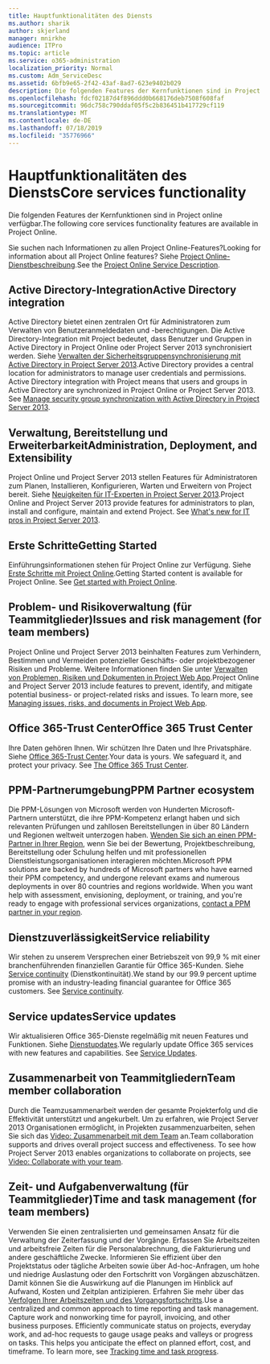 ```yaml
---
title: Hauptfunktionalitäten des Diensts
ms.author: sharik
author: skjerland
manager: mnirkhe
audience: ITPro
ms.topic: article
ms.service: o365-administration
localization_priority: Normal
ms.custom: Adm_ServiceDesc
ms.assetid: 6bfb9e65-2f42-43af-8ad7-623e9402b029
description: Die folgenden Features der Kernfunktionen sind in Project online verfügbar.
ms.openlocfilehash: fdcf02187d4f896ddd0b668176deb7508f608faf
ms.sourcegitcommit: 96dc758c790ddaf05f5c2b836451b417729cf119
ms.translationtype: MT
ms.contentlocale: de-DE
ms.lasthandoff: 07/18/2019
ms.locfileid: "35776966"
---
```

# <a name="core-services-functionality"></a><span data-ttu-id="e7cba-103">Hauptfunktionalitäten des Diensts</span><span class="sxs-lookup"><span data-stu-id="e7cba-103">Core services functionality</span></span>

<span data-ttu-id="e7cba-104">Die folgenden Features der Kernfunktionen sind in Project online verfügbar.</span><span class="sxs-lookup"><span data-stu-id="e7cba-104">The following core services functionality features are available in Project Online.</span></span>
  
<span data-ttu-id="e7cba-105">Sie suchen nach Informationen zu allen Project Online-Features?</span><span class="sxs-lookup"><span data-stu-id="e7cba-105">Looking for information about all Project Online features?</span></span> <span data-ttu-id="e7cba-106">Siehe [Project Online-Dienstbeschreibung](project-online-service-description.md).</span><span class="sxs-lookup"><span data-stu-id="e7cba-106">See the [Project Online Service Description](project-online-service-description.md).</span></span>
  
## <a name="active-directory-integration"></a><span data-ttu-id="e7cba-107">Active Directory-Integration</span><span class="sxs-lookup"><span data-stu-id="e7cba-107">Active Directory integration</span></span>
<span data-ttu-id="e7cba-108"><a name="bkmk_AD_Integration"> </a></span><span class="sxs-lookup"><span data-stu-id="e7cba-108"></span></span>

<span data-ttu-id="e7cba-p102">Active Directory bietet einen zentralen Ort für Administratoren zum Verwalten von Benutzeranmeldedaten und -berechtigungen. Die Active Directory-Integration mit Project bedeutet, dass Benutzer und Gruppen in Active Directory in Project Online oder Project Server 2013 synchronisiert werden. Siehe [Verwalten der Sicherheitsgruppensynchronisierung mit Active Directory in Project Server 2013](https://go.microsoft.com/fwlink/p/?LinkId=402631).</span><span class="sxs-lookup"><span data-stu-id="e7cba-p102">Active Directory provides a central location for administrators to manage user credentials and permissions. Active Directory integration with Project means that users and groups in Active Directory are synchronized in Project Online or Project Server 2013. See [Manage security group synchronization with Active Directory in Project Server 2013](https://go.microsoft.com/fwlink/p/?LinkId=402631).</span></span>
  
## <a name="administration-deployment-and-extensibility"></a><span data-ttu-id="e7cba-112">Verwaltung, Bereitstellung und Erweiterbarkeit</span><span class="sxs-lookup"><span data-stu-id="e7cba-112">Administration, Deployment, and Extensibility</span></span>
<span data-ttu-id="e7cba-113"><a name="bkmk_AdministrationDeploymentExtensibility"> </a></span><span class="sxs-lookup"><span data-stu-id="e7cba-113"></span></span>

<span data-ttu-id="e7cba-p103">Project Online und Project Server 2013 stellen Features für Administratoren zum Planen, Installieren, Konfigurieren, Warten und Erweitern von Project bereit. Siehe [Neuigkeiten für IT-Experten in Project Server 2013](https://go.microsoft.com/fwlink/p/?LinkId=272017).</span><span class="sxs-lookup"><span data-stu-id="e7cba-p103">Project Online and Project Server 2013 provide features for administrators to plan, install and configure, maintain and extend Project. See [What's new for IT pros in Project Server 2013](https://go.microsoft.com/fwlink/p/?LinkId=272017).</span></span>
  
## <a name="getting-started"></a><span data-ttu-id="e7cba-116">Erste Schritte</span><span class="sxs-lookup"><span data-stu-id="e7cba-116">Getting Started</span></span>
<span data-ttu-id="e7cba-117"><a name="bkmk_GettingStarted"> </a></span><span class="sxs-lookup"><span data-stu-id="e7cba-117"></span></span>

<span data-ttu-id="e7cba-p104">Einführungsinformationen stehen für Project Online zur Verfügung. Siehe [Erste Schritte mit Project Online](https://support.office.com/en-us/article/Get-started-with-Project-Online-E3E5F64F-ADA5-4F9D-A578-130B2D4E5F11?ui=en-US&amp;rs=en-US&amp;ad=US).</span><span class="sxs-lookup"><span data-stu-id="e7cba-p104">Getting Started content is available for Project Online. See [Get started with Project Online](https://support.office.com/en-us/article/Get-started-with-Project-Online-E3E5F64F-ADA5-4F9D-A578-130B2D4E5F11?ui=en-US&amp;rs=en-US&amp;ad=US).</span></span>
  
## <a name="issues-and-risk-management-for-team-members"></a><span data-ttu-id="e7cba-120">Problem- und Risikoverwaltung (für Teammitglieder)</span><span class="sxs-lookup"><span data-stu-id="e7cba-120">Issues and risk management (for team members)</span></span>
<span data-ttu-id="e7cba-121"><a name="bkmk_IssuesRiskManagement"> </a></span><span class="sxs-lookup"><span data-stu-id="e7cba-121"></span></span>

<span data-ttu-id="e7cba-p105">Project Online und Project Server 2013 beinhalten Features zum Verhindern, Bestimmen und Vermeiden potenzieller Geschäfts- oder projektbezogener Risiken und Probleme. Weitere Informationen finden Sie unter [Verwalten von Problemen, Risiken und Dokumenten in Project Web App](https://go.microsoft.com/fwlink/?LinkId=402634).</span><span class="sxs-lookup"><span data-stu-id="e7cba-p105">Project Online and Project Server 2013 include features to prevent, identify, and mitigate potential business- or project-related risks and issues. To learn more, see [Managing issues, risks, and documents in Project Web App](https://go.microsoft.com/fwlink/?LinkId=402634).</span></span>
  
## <a name="office-365-trust-center"></a><span data-ttu-id="e7cba-124">Office 365-Trust Center</span><span class="sxs-lookup"><span data-stu-id="e7cba-124">Office 365 Trust Center</span></span>
<span data-ttu-id="e7cba-125"><a name="bkmk_Office365TrustCenter"> </a></span><span class="sxs-lookup"><span data-stu-id="e7cba-125"></span></span>

<span data-ttu-id="e7cba-p106">Ihre Daten gehören Ihnen. Wir schützen Ihre Daten und Ihre Privatsphäre. Siehe [Office 365-Trust Center](https://go.microsoft.com/fwlink/?LinkId=402637).</span><span class="sxs-lookup"><span data-stu-id="e7cba-p106">Your data is yours. We safeguard it, and protect your privacy. See [The Office 365 Trust Center](https://go.microsoft.com/fwlink/?LinkId=402637).</span></span>
  
## <a name="ppm-partner-ecosystem"></a><span data-ttu-id="e7cba-129">PPM-Partnerumgebung</span><span class="sxs-lookup"><span data-stu-id="e7cba-129">PPM Partner ecosystem</span></span>
<span data-ttu-id="e7cba-130"><a name="bkmk_ProjectPortfolioManagementPartner"> </a></span><span class="sxs-lookup"><span data-stu-id="e7cba-130"></span></span>

<span data-ttu-id="e7cba-p107">Die PPM-Lösungen von Microsoft werden von Hunderten Microsoft-Partnern unterstützt, die ihre PPM-Kompetenz erlangt haben und sich relevanten Prüfungen und zahllosen Bereitstellungen in über 80 Ländern und Regionen weltweit unterzogen haben. [Wenden Sie sich an einen PPM-Partner in Ihrer Region](https://go.microsoft.com/fwlink/p/?LinkId=272646), wenn Sie bei der Bewertung, Projektbeschreibung, Bereitstellung oder Schulung helfen und mit professionellen Dienstleistungsorganisationen interagieren möchten.</span><span class="sxs-lookup"><span data-stu-id="e7cba-p107">Microsoft PPM solutions are backed by hundreds of Microsoft partners who have earned their PPM competency, and undergone relevant exams and numerous deployments in over 80 countries and regions worldwide. When you want help with assessment, envisioning, deployment, or training, and you're ready to engage with professional services organizations, [contact a PPM partner in your region](https://go.microsoft.com/fwlink/p/?LinkId=272646).</span></span>
  
## <a name="service-reliability"></a><span data-ttu-id="e7cba-133">Dienstzuverlässigkeit</span><span class="sxs-lookup"><span data-stu-id="e7cba-133">Service reliability</span></span>
<span data-ttu-id="e7cba-134"><a name="bkmk_ServiceReliability"> </a></span><span class="sxs-lookup"><span data-stu-id="e7cba-134"></span></span>

<span data-ttu-id="e7cba-p108">Wir stehen zu unserem Versprechen einer Betriebszeit von 99,9 % mit einer branchenführenden finanziellen Garantie für Office 365-Kunden. Siehe [Service continuity](https://go.microsoft.com/fwlink/?LinkId=402653) (Dienstkontinuität).</span><span class="sxs-lookup"><span data-stu-id="e7cba-p108">We stand by our 99.9 percent uptime promise with an industry-leading financial guarantee for Office 365 customers. See [Service continuity](https://go.microsoft.com/fwlink/?LinkId=402653).</span></span>
  
## <a name="service-updates"></a><span data-ttu-id="e7cba-137">Service updates</span><span class="sxs-lookup"><span data-stu-id="e7cba-137">Service updates</span></span>
<span data-ttu-id="e7cba-138"><a name="bkmk_Serviceupdates"> </a></span><span class="sxs-lookup"><span data-stu-id="e7cba-138"></span></span>

<span data-ttu-id="e7cba-p109">Wir aktualisieren Office 365-Dienste regelmäßig mit neuen Features und Funktionen. Siehe [Dienstupdates](../office-365-platform-service-description/service-updates.md).</span><span class="sxs-lookup"><span data-stu-id="e7cba-p109">We regularly update Office 365 services with new features and capabilities. See [Service Updates](../office-365-platform-service-description/service-updates.md).</span></span>
  
## <a name="team-member-collaboration"></a><span data-ttu-id="e7cba-141">Zusammenarbeit von Teammitgliedern</span><span class="sxs-lookup"><span data-stu-id="e7cba-141">Team member collaboration</span></span>
<span data-ttu-id="e7cba-142"><a name="bkbmk_TeamMemberCollaboration"> </a></span><span class="sxs-lookup"><span data-stu-id="e7cba-142"></span></span>

<span data-ttu-id="e7cba-p110">Durch die Teamzusammenarbeit werden der gesamte Projekterfolg und die Effektivität unterstützt und angekurbelt. Um zu erfahren, wie Project Server 2013 Organisationen ermöglicht, in Projekten zusammenzuarbeiten, sehen Sie sich das [Video: Zusammenarbeit mit dem Team](https://go.microsoft.com/fwlink/?LinkId=402628) an.</span><span class="sxs-lookup"><span data-stu-id="e7cba-p110">Team collaboration supports and drives overall project success and effectiveness. To see how Project Server 2013 enables organizations to collaborate on projects, see [Video: Collaborate with your team](https://go.microsoft.com/fwlink/?LinkId=402628).</span></span>
  
## <a name="time-and-task-management-for-team-members"></a><span data-ttu-id="e7cba-145">Zeit- und Aufgabenverwaltung (für Teammitglieder)</span><span class="sxs-lookup"><span data-stu-id="e7cba-145">Time and task management (for team members)</span></span>
<span data-ttu-id="e7cba-146"><a name="bkmk_TimeTaskManagement"> </a></span><span class="sxs-lookup"><span data-stu-id="e7cba-146"></span></span>

<span data-ttu-id="e7cba-p111">Verwenden Sie einen zentralisierten und gemeinsamen Ansatz für die Verwaltung der Zeiterfassung und der Vorgänge. Erfassen Sie Arbeitszeiten und arbeitsfreie Zeiten für die Personalabrechnung, die Fakturierung und andere geschäftliche Zwecke. Informieren Sie effizient über den Projektstatus oder tägliche Arbeiten sowie über Ad-hoc-Anfragen, um hohe und niedrige Auslastung oder den Fortschritt von Vorgängen abzuschätzen. Damit können Sie die Auswirkung auf die Planungen im Hinblick auf Aufwand, Kosten und Zeitplan antizipieren. Erfahren Sie mehr über das [Verfolgen Ihrer Arbeitszeiten und des Vorgangsfortschritts](https://go.microsoft.com/fwlink/p/?LinkId=271321).</span><span class="sxs-lookup"><span data-stu-id="e7cba-p111">Use a centralized and common approach to time reporting and task management. Capture work and nonworking time for payroll, invoicing, and other business purposes. Efficiently communicate status on projects, everyday work, and ad-hoc requests to gauge usage peaks and valleys or progress on tasks. This helps you anticipate the effect on planned effort, cost, and timeframe. To learn more, see [Tracking time and task progress](https://go.microsoft.com/fwlink/p/?LinkId=271321).</span></span>
  


